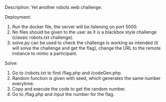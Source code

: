 Description: Yet another robots web challenge.

Deployment: 
1) Run the docker file, the server will be listening on port 5000.
2) No files should be given to the user as it is a blackbox style challenge (classic robots.txt challenge).
3) solve.py can be used to check the challenge is working as intended (it will solve the challenge and get the flag), change the URL to the remote instance to mimic a participant.

Solve: 
1) Go to /robots.txt to find /flag.php and /codeGen.php.
2) Random function is given with seed, which generates the same number everytime.
3) Copy and execute the code to get the random number.
4) Go to /flag.php and input the number for the flag.


